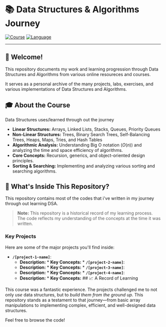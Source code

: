 # 📚 Data Structures & Algorithms Journey

[![Course](https://img.shields.io/badge/Course-CSCI_1933-FFCC33.svg)](https://umntc.catalog.acalog.com/preview_course.php?catoid=29&coid=518041)
[![Language](https://img.shields.io/badge/Language-Java-orange.svg)](#)

---

## 🚀 Welcome!

This repository documents my work and learning progression through Data Structures and Algorithms from various online resoureces and courses.

It serves as a personal archive of the many projects, labs, exercises, and various implementations of Data Structures and Algorithms.



## 🎓 About the Course

Data Structures uses/learned through out the journey

* **Linear Structures:** Arrays, Linked Lists, Stacks, Queues, Priority Queues
* **Non-Linear Structures:** Trees, Binary Search Trees, Self-Balancing Trees, Heaps, Maps, Tries, and Hash Tables
* **Algorithmic Analysis:** Understanding Big O notation ($O(n)$) and analyzing the time and space efficiency of algorithms.
* **Core Concepts:** Recursion, generics, and object-oriented design principles.
* **Sorting & Searching:** Implementing and analyzing various sorting and searching algorithms.

## 📁 What's Inside This Repository?

This repository contains most of the codes that i've written in my journey through out learning DSA.
> **Note:** This repository is a historical record of my learning process. The code reflects my understanding of the concepts at the time it was written.

### Key Projects

Here are some of the major projects you'll find inside:

* **`/[project-1-name]`**:
    * **Description:** * **Key Concepts:** * **`/[project-2-name]`**:
    * **Description:** * **Key Concepts:** * **`/[project-3-name]`**:
    * **Description:** * **Key Concepts:** * **`/[project-4-name]`**:
    * **Description:** * **Key Concepts:** ## 📈 A Record of Learning

This course was a fantastic experience. The projects challenged me to not only *use* data structures, but to *build them from the ground up*. This repository stands as a testament to that journey—from basic array manipulations to implementing complex, efficient, and well-designed data structures.

Feel free to browse the code!
